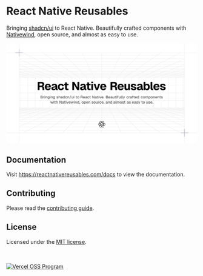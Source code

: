 # React Native Reusables

Bringing [shadcn/ui](https://ui.shadcn.com) to React Native. Beautifully crafted components with [Nativewind](https://www.nativewind.dev/), open source, and almost as easy to use.</i>

![hero](apps/docs/public/og.png)

## Documentation

Visit https://reactnativereusables.com/docs to view the documentation.

## Contributing

Please read the [contributing guide](/CONTRIBUTING.md).

## License

Licensed under the [MIT license](/LICENSE).

<br />
<br />
<a href="https://vercel.com/oss">
  <img alt="Vercel OSS Program" src="https://vercel.com/oss/program-badge.svg" />
</a>

